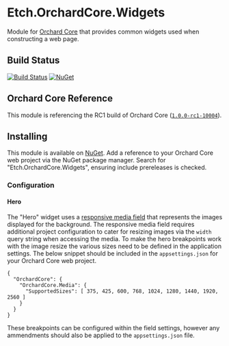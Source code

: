 # Etch.OrchardCore.Widgets

Module for [Orchard Core](https://github.com/OrchardCMS/OrchardCore) that provides common widgets used when constructing a web page.

## Build Status

[![Build Status](https://secure.travis-ci.org/etchuk/Etch.OrchardCore.Widgets.png?branch=master)](http://travis-ci.org/etchuk/Etch.OrchardCore.Widgets) [![NuGet](https://img.shields.io/nuget/v/Etch.OrchardCore.Widgets.svg)](https://www.nuget.org/packages/Etch.OrchardCore.Widgets)

## Orchard Core Reference

This module is referencing the RC1 build of Orchard Core ([`1.0.0-rc1-10004`](https://www.nuget.org/packages/OrchardCore.Module.Targets/1.0.0-rc1-10004)).

## Installing

This module is available on [NuGet](https://www.nuget.org/packages/Etch.OrchardCore.Widgets). Add a reference to your Orchard Core web project via the NuGet package manager. Search for "Etch.OrchardCore.Widgets", ensuring include prereleases is checked.

### Configuration

#### Hero

The "Hero" widget uses a [responsive media field](https://github.com/EtchUK/Etch.OrchardCore.Fields#responsive-media) that represents the images displayed for the background. The responsive media field requires additional project configuration to cater for resizing images via the `width` query string when accessing the media. To make the hero breakpoints work with the image resize the various sizes need to be defined in the application settings. The below snippet should be included in the `appsettings.json` for your Orchard Core web project.

```
{
  "OrchardCore": {
    "OrchardCore.Media": {
      "SupportedSizes": [ 375, 425, 600, 768, 1024, 1280, 1440, 1920, 2560 ]
    }
  }
}
```

These breakpoints can be configured within the field settings, however any ammendments should also be applied to the `appsettings.json` file.
